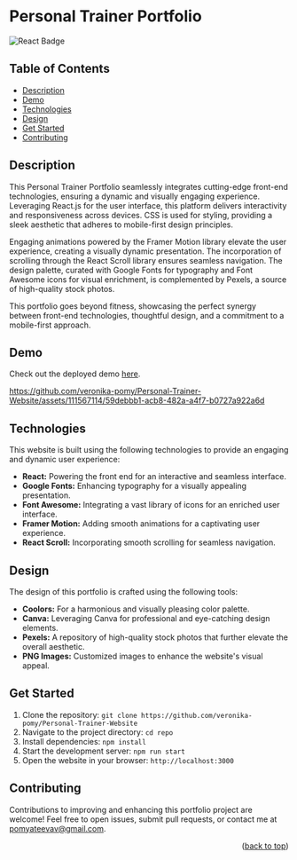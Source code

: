 # Personal Trainer Portfolio

![React Badge](https://img.shields.io/badge/React-JS-%2361DAFB?style=for-the-badge&logo=React&logoColor=%2361DAFB)

## Table of Contents

- [Description](#description)
- [Demo](#demo)
- [Technologies](#technologies)
- [Design](#design)
- [Get Started](#get-started)
- [Contributing](#contributing)

## Description

This Personal Trainer Portfolio seamlessly integrates cutting-edge front-end technologies, ensuring a dynamic and visually engaging experience. Leveraging React.js for the user interface, this platform delivers interactivity and responsiveness across devices. CSS is used for styling, providing a sleek aesthetic that adheres to mobile-first design principles.

Engaging animations powered by the Framer Motion library elevate the user experience, creating a visually dynamic presentation. The incorporation of scrolling through the React Scroll library ensures seamless navigation. The design palette, curated with Google Fonts for typography and Font Awesome icons for visual enrichment, is complemented by Pexels, a source of high-quality stock photos.

This portfolio goes beyond fitness, showcasing the perfect synergy between front-end technologies, thoughtful design, and a commitment to a mobile-first approach.

## Demo

Check out the deployed demo [here](https://veronika-pomy.github.io/Fitness-Portfolio/).

https://github.com/veronika-pomy/Personal-Trainer-Website/assets/111567114/59debbb1-acb8-482a-a4f7-b0727a922a6d

## Technologies

This website is built using the following technologies to provide an engaging and dynamic user experience:

- **React:** Powering the front end for an interactive and seamless interface.
- **Google Fonts:** Enhancing typography for a visually appealing presentation.
- **Font Awesome:** Integrating a vast library of icons for an enriched user interface.
- **Framer Motion:** Adding smooth animations for a captivating user experience.
- **React Scroll:** Incorporating smooth scrolling for seamless navigation.

## Design

The design of this portfolio is crafted using the following tools:

- **Coolors:** For a harmonious and visually pleasing color palette.
- **Canva:** Leveraging Canva for professional and eye-catching design elements.
- **Pexels:** A repository of high-quality stock photos that further elevate the overall aesthetic.
- **PNG Images:** Customized images to enhance the website's visual appeal.

## Get Started

1. Clone the repository: `git clone https://github.com/veronika-pomy/Personal-Trainer-Website`
2. Navigate to the project directory: `cd repo`
3. Install dependencies: `npm install`
4. Start the development server: `npm run start`
5. Open the website in your browser: `http://localhost:3000`

## Contributing

Contributions to improving and enhancing this portfolio project are welcome! Feel free to open issues, submit pull requests, or contact me at pomyateevav@gmail.com.

<p align="right">(<a href="#personal-trainer-portfolio">back to top</a>)</p>
